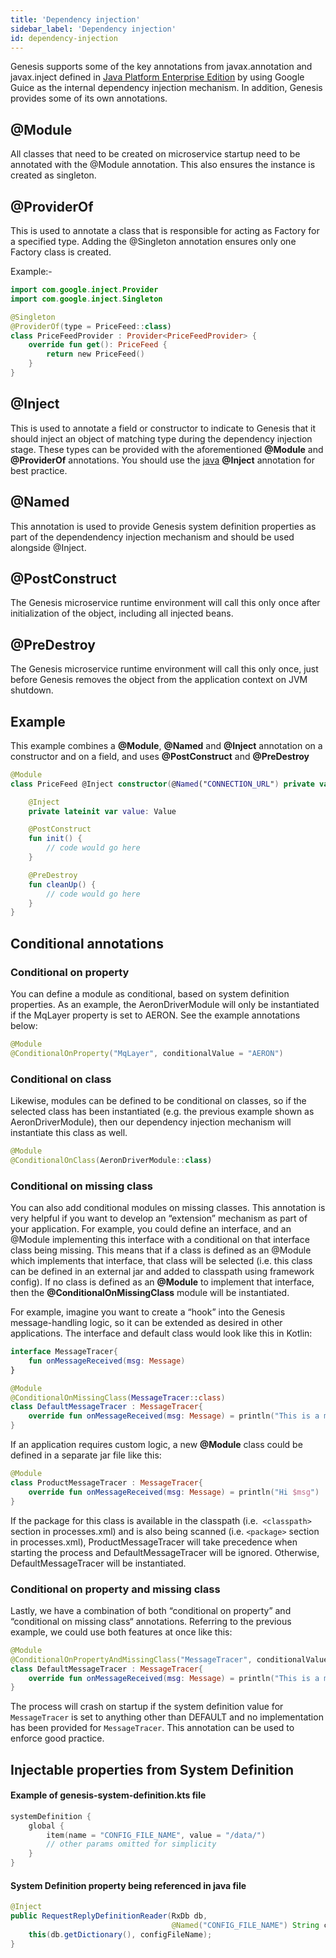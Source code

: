 ```yaml
---
title: 'Dependency injection'
sidebar_label: 'Dependency injection'
id: dependency-injection
---
```



Genesis supports some of the key annotations from javax.annotation and javax.inject defined in [Java Platform Enterprise Edition](https://docs.oracle.com/javaee/7/index.html) by using Google Guice as the internal dependency injection mechanism. In addition, Genesis provides some of its own annotations.

## @Module

All classes that need to be created on microservice startup need to be annotated with the @Module annotation. This  also ensures the instance is created as singleton.

## @ProviderOf

This is used to annotate a class that is responsible for acting as Factory for a specified type. Adding the @Singleton annotation ensures only one Factory class is created.

Example:-
```kotlin
import com.google.inject.Provider
import com.google.inject.Singleton

@Singleton
@ProviderOf(type = PriceFeed::class)
class PriceFeedProvider : Provider<PriceFeedProvider> {
    override fun get(): PriceFeed {
        return new PriceFeed()
    }
}
```

## @Inject
This is used to annotate a field or constructor to indicate to Genesis that it should inject an object of matching type during the dependency injection stage. These types can be provided with the aforementioned **@Module** and **@ProviderOf** annotations. You should use the [java](https://docs.oracle.com/javaee/7/api/javax/inject/Inject.html#:~:text=Injectable%20constructors%20are%20annotated%20with,most%20one%20constructor%20per%20class.&text=%40Inject%20is%20optional%20for%20public,injectors%20to%20invoke%20default%20constructors.) **@Inject** annotation for best practice.

## @Named

This annotation is used to provide Genesis system definition properties as part of the dependendency injection mechanism and should be used alongside @Inject.

## @PostConstruct

The Genesis microservice runtime environment will call this only once after initialization of the object, including all injected beans.

## @PreDestroy

The Genesis microservice runtime environment will call this only once, just before Genesis removes the object from the application context on JVM shutdown.

## Example

This example combines a **@Module**, **@Named** and **@Inject** annotation on a constructor and on a field, and  uses **@PostConstruct** and **@PreDestroy**

```kotlin
@Module
class PriceFeed @Inject constructor(@Named("CONNECTION_URL") private val connectionUrl: String) {

    @Inject
    private lateinit var value: Value

    @PostConstruct
    fun init() {
        // code would go here
    }

    @PreDestroy
    fun cleanUp() {
        // code would go here
    }
}
```


## Conditional annotations
### Conditional on property
You can define a module as conditional, based on system definition properties. As an example, the AeronDriverModule will only be instantiated if the MqLayer property is set to AERON. See the example annotations below:

```kotlin
@Module
@ConditionalOnProperty("MqLayer", conditionalValue = "AERON")
```

### Conditional on class
Likewise, modules can be defined to be conditional on classes, so if the selected class has been instantiated (e.g. the previous example shown as AeronDriverModule), then our dependency injection mechanism will instantiate this class as well.

```kotlin
@Module
@ConditionalOnClass(AeronDriverModule::class)
```

### Conditional on missing class
You can also add conditional modules on missing classes. This annotation is very helpful if you want to develop an “extension” mechanism as part of your application. For example, you could define an interface, and an @Module implementing this interface with a conditional on that interface class being missing. This means that if a class is defined as an @Module which implements that interface, that class will be selected (i.e. this class can be defined in an external jar and added to classpath using framework config). If no class is defined as an **@Module** to implement that interface, then the **@ConditionalOnMissingClass** module will be instantiated.

For example, imagine you want to create a “hook” into the Genesis message-handling logic, so it can be extended as desired in other applications. The interface and default class would look like this in Kotlin:

```kotlin
interface MessageTracer{
    fun onMessageReceived(msg: Message)
}

@Module
@ConditionalOnMissingClass(MessageTracer::class)
class DefaultMessageTracer : MessageTracer{
    override fun onMessageReceived(msg: Message) = println("This is a message $msg")
}
```
If an application requires custom logic, a new **@Module** class could be defined in a separate jar file like this:

```kotlin
@Module
class ProductMessageTracer : MessageTracer{
    override fun onMessageReceived(msg: Message) = println("Hi $msg")
}
```
If the package for this class is available in the classpath (i.e.``` <classpath>``` section in processes.xml) and is also being scanned (i.e. ```<package>``` section in processes.xml), ProductMessageTracer will take precedence when starting the process and DefaultMessageTracer will be ignored. Otherwise, DefaultMessageTracer will be instantiated.

### Conditional on property and missing class
Lastly, we have a combination of both “conditional on property” and “conditional on missing class“ annotations. Referring to the previous example, we could use both features at once like this:

```kotlin
@Module
@ConditionalOnPropertyAndMissingClass("MessageTracer", conditionalValue = "DEFAULT", MessageTracer::class)
class DefaultMessageTracer : MessageTracer{
    override fun onMessageReceived(msg: Message) = println("This is a message $msg")
}

```
The process will crash on startup if the system definition value for `MessageTracer` is set to anything other than DEFAULT and no implementation has been provided for `MessageTracer`. This annotation can be used to enforce good practice.

## Injectable properties from System Definition

#### Example of **genesis-system-definition.kts** file

```kotlin
systemDefinition {
    global {
        item(name = "CONFIG_FILE_NAME", value = "/data/")
        // other params omitted for simplicity
    }
}
```

#### System Definition property being referenced in java file
```java
@Inject
public RequestReplyDefinitionReader(RxDb db,
                                    @Named("CONFIG_FILE_NAME") String configFileName) throws GenesisConfigurationException {
    this(db.getDictionary(), configFileName);
}
```
